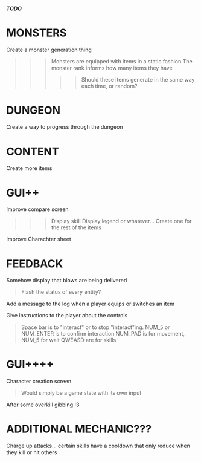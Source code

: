 ##### TODO ######

# MONSTERS

Create a monster generation thing
>>> Monsters are equipped with items in a static fashion
>>> The monster rank informs how many items they have
>>>>> Should these items generate in the same way each time, or random?

# DUNGEON

Create a way to progress through the dungeon

# CONTENT

Create more items

# GUI++

Improve compare screen
>>> Display skill
>>> Display legend or whatever...
>>> Create one for the rest of the items

Improve Charachter sheet

# FEEDBACK

Somehow display that blows are being delivered
> Flash the status of every entity?

Add a message to the log when a player equips or switches an item

Give instructions to the player about the controls
> Space bar is to "interact" or to stop "interact"ing. 
> NUM_5 or NUM_ENTER is to confirm interaction
> NUM_PAD is for movement, NUM_5 for wait
> QWEASD are for skills

# GUI++++

Character creation screen
> Would simply be a game state with its own input

After some overkill gibbing :3

# ADDITIONAL MECHANIC???

Charge up attacks... certain skills have a cooldown that only reduce when they kill or hit others